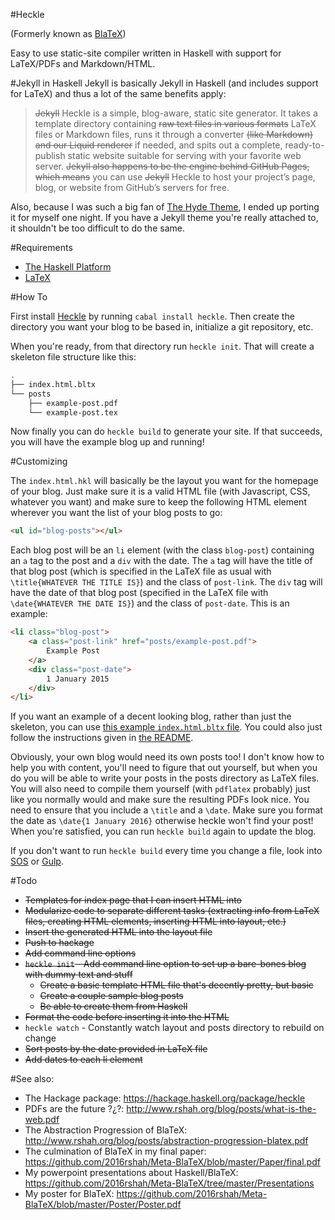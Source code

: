 #Heckle

(Formerly known as [BlaTeX](https://github.com/2016rshah/Meta-BlaTeX))

Easy to use static-site compiler written in Haskell with support for LaTeX/PDFs and Markdown/HTML. 

#Jekyll in Haskell
Jekyll is basically Jekyll in Haskell (and includes support for LaTeX) and thus a lot of the same benefits apply:

 >~~Jekyll~~ Heckle is a simple, blog-aware, static site generator. It takes a template directory containing ~~raw text files in various formats~~ LaTeX files or Markdown files, runs it through a converter ~~(like Markdown) and our Liquid renderer~~ if needed, and spits out a complete, ready-to-publish static website suitable for serving with your favorite web server. ~~Jekyll also happens to be the engine behind GitHub Pages, which means~~ you can use ~~Jekyll~~ Heckle to host your project’s page, blog, or website from GitHub’s servers for free.

Also, because I was such a big fan of [The Hyde Theme](https://github.com/poole/hyde), I ended up porting it for myself one night. If you have a Jekyll theme you're really attached to, it shouldn't be too difficult to do the same. 

#Requirements

 - [The Haskell Platform](https://www.haskell.org/platform/)
 - [LaTeX](https://latex-project.org/ftp.html)

#How To

First install [Heckle](https://hackage.haskell.org/package/heckle-2.0.0.0) by running `cabal install heckle`. Then create the directory you want your blog to be based in, initialize a git repository, etc.

When you're ready, from that directory run `heckle init`. That will create a skeleton file structure like this:

```bash
.
├── index.html.bltx
└── posts	
    ├── example-post.pdf
    └── example-post.tex	
```

Now finally you can do `heckle build` to generate your site. If that succeeds, you will have the example blog up and running!

#Customizing

The `index.html.hkl` will basically be the layout you want for the homepage of your blog. Just make sure it is a valid HTML file (with Javascript, CSS, whatever you want) and make sure to keep the following HTML element wherever you want the list of your blog posts to go:

```html
<ul id="blog-posts"></ul>
```

Each blog post will be an `li` element (with the class `blog-post`) containing an `a` tag to the post and a `div` with the date. The `a` tag will have the title of that blog post (which is specified in the LaTeX file as usual with `\title{WHATEVER THE TITLE IS}`) and the class of `post-link`. The `div` tag will have the date of that blog post (specified in the LaTeX file with `\date{WHATEVER THE DATE IS}`) and the class of `post-date`. This is an example:

```html
<li class="blog-post">
    <a class="post-link" href="posts/example-post.pdf">
        Example Post
    </a>
    <div class="post-date">
        1 January 2015
    </div>
</li>
```

If you want an example of a decent looking blog, rather than just the skeleton, you can use [this example `index.html.bltx` file](https://github.com/2016rshah/blog/blob/gh-pages/index.html.bltx). You could also just follow the instructions given in [the README](https://github.com/2016rshah/blog/). 

Obviously, your own blog would need its own posts too! I don't know how to help you with content, you'll need to figure that out yourself, but when you do you will be able to write your posts in the posts directory as LaTeX files. You will also need to compile them yourself (with `pdflatex` probably) just like you normally would and make sure the resulting PDFs look nice. You need to ensure that you include a `\title` and a `\date`. Make sure you format the date as `\date{1 January 2016}` otherwise heckle won't find your post! When you're satisfied, you can run `heckle build` again to update the blog. 

If you don't want to run `heckle build` every time you change a file, look into [SOS](https://github.com/schell/steeloverseer) or [Gulp](http://gulpjs.com/). 

#Todo
 - ~~Templates for index page that I can insert HTML into~~
 - ~~Modularize code to separate different tasks (extracting info from LaTeX files, creating HTML elements, inserting HTML into layout, etc.)~~
 - ~~Insert the generated HTML into the layout file~~
 - ~~Push to hackage~~
 - ~~Add command line options~~
 - ~~`heckle init` - Add command line option to set up a bare-bones blog with dummy text and stuff~~
   - ~~Create a basic template HTML file that's decently pretty, but basic~~
   - ~~Create a couple sample blog posts~~
   - ~~Be able to create them from Haskell~~
 - ~~Format the code before inserting it into the HTML~~
 - `heckle watch` - Constantly watch layout and posts directory to rebuild on change
 - ~~Sort posts by the date provided in LaTeX file~~
 - ~~Add dates to each li element~~

#See also:
  - The Hackage package: https://hackage.haskell.org/package/heckle
  - PDFs are the future ?¿?: http://www.rshah.org/blog/posts/what-is-the-web.pdf
  - The Abstraction Progression of BlaTeX: http://www.rshah.org/blog/posts/abstraction-progression-blatex.pdf
  - The culmination of BlaTeX in my final paper: https://github.com/2016rshah/Meta-BlaTeX/blob/master/Paper/final.pdf
  - My powerpoint presentations about Haskell/BlaTeX: https://github.com/2016rshah/Meta-BlaTeX/tree/master/Presentations
  - My poster for BlaTeX: https://github.com/2016rshah/Meta-BlaTeX/blob/master/Poster/Poster.pdf